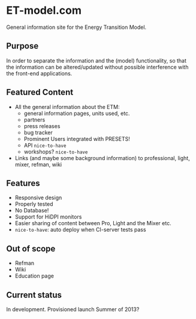 # ET-model.com

General information site for the Energy Transition Model.

## Purpose

In order to separate the information and the (model) functionality, so that
the information can be altered/updated without possible interference with the
front-end applications.

## Featured Content

* All the general information about the ETM:
  - general information pages, units used, etc.
  - partners
  - press releases
  - bug tracker
  - Prominent Users integrated with PRESETS!
  - API `nice-to-have`
  - workshops? `nice-to-have`
* Links (and maybe some background information) to professional, light, mixer,
  refman, wiki

## Features

- Responsive design
- Properly tested
- No Database!
- Support for HiDPI monitors
- Easier sharing of content between Pro, Light and the Mixer etc.
- `nice-to-have`: auto deploy when CI-server tests pass

## Out of scope

- Refman
- Wiki
- Education page

## Current status

In development. Provisioned launch Summer of 2013?
